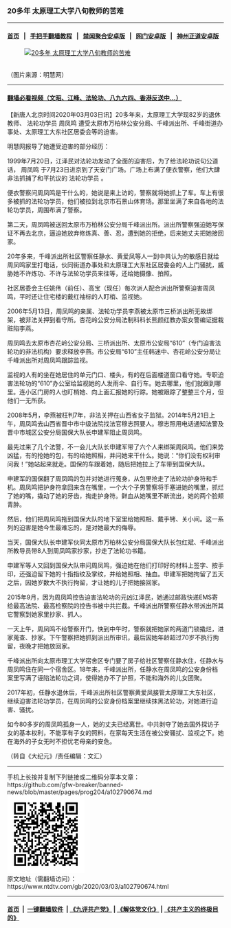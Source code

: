### 20多年 太原理工大学八旬教师的苦难
------------------------

#### [首页](https://github.com/gfw-breaker/banned-news/blob/master/README.md) &nbsp;&nbsp;|&nbsp;&nbsp; [手把手翻墙教程](https://github.com/gfw-breaker/guides/wiki) &nbsp;&nbsp;|&nbsp;&nbsp; [禁闻聚合安卓版](https://github.com/gfw-breaker/bn-android) &nbsp;&nbsp;|&nbsp;&nbsp; [网门安卓版](https://github.com/oGate2/oGate) &nbsp;&nbsp;|&nbsp;&nbsp; [神州正道安卓版](https://github.com/SzzdOgate/update) 



<div><div class="featured_image">
 <a href="https://i.ntdtv.com/assets/uploads/2020/03/2016-12-9-featurephotos-33.jpg" target="_blank">
  <figure>
   <img alt="20多年 太原理工大学八旬教师的苦难" src="https://i.ntdtv.com/assets/uploads/2020/03/2016-12-9-featurephotos-33-800x450.jpg"/>
  </figure><br/>
 </a>
 <span class="caption">
  （图片来源：明慧网）
 </span>
</div>
</div><hr/>

#### [翻墙必看视频（文昭、江峰、法轮功、八九六四、香港反送中...）](https://github.com/gfw-breaker/banned-news/blob/master/pages/link3.md)

<div><div class="post_content" itemprop="articleBody">
 <p>
  【新唐人北京时间2020年03月03日讯】20多年来，太原理工大学现82岁的退休教师、
  <ok href="https://www.ntdtv.com/gb/法轮功学员.htm">
   法轮功学员
  </ok>
  <ok href="https://www.ntdtv.com/gb/周凤鸣.htm">
   周凤鸣
  </ok>
  遭受太原市万柏林公安分局、千峰派出所、千峰街道办事处、太原理工大东社区居委会等的迫害。
 </p>
 <p>
  明慧网报导了她遭受迫害的部分经历：
 </p>
 <p>
  1999年7月20日，江泽民对法轮功发动了全面的迫害后，为了给法轮功说句公道话，
  <ok href="https://www.ntdtv.com/gb/周凤鸣.htm">
   周凤鸣
  </ok>
  于7月23日进京到了天安门广场。广场上布满了便衣警察，他们大肆非法抓捕了和平抗议的
  <ok href="https://www.ntdtv.com/gb/法轮功学员.htm">
   法轮功学员
  </ok>
  。
 </p>
 <p>
  便衣警察问周凤鸣是干什么的，她说是来上访的，警察就将她抓上了车。车上有很多被抓的法轮功学员，他们被拉到北京市石景山体育场。那里坐满了来自各地的法轮功学员，周围布满了警察。
 </p>
 <p>
  第二天，周凤鸣被送回太原市万柏林公安分局千峰派出所。派出所警察强迫她写保证不再去北京，逼迫她放弃修炼真、善、忍，遭到她的拒绝，后来她丈夫把她接回家。
 </p>
 <p>
  20年多来，千峰派出所社区警察任静水、黄爱凤等人一到中共认为的敏感日就给周凤鸣家里打电话，伙同街道办事处和太原理工大东社区居委会的人上门骚扰，威胁她不许炼功、不许与法轮功学员来往等，还给她摄像、拍照。
 </p>
 <p>
  社区居委会主任姚伟（前任）、高宝（现任）每次派人配合派出所警察迫害周凤鸣，平时还让住宅楼的戴红袖标的人盯梢、监视她。
 </p>
 <p>
  2006年5月13日，周凤鸣的亲属、法轮功学员李燕被太原市三桥派出所无故绑架，被非法关押到看守所。杏花岭公安分局法制科科长熊颜红教办案女警编证据栽赃陷李燕。
 </p>
 <p>
  周凤鸣去太原市杏花岭公安分局、三桥派出所、太原市公安局“610”（专门迫害法轮功的非法机构）要求释放李燕。市公安局“610”主任韩迷中、杏花岭公安分局让千峰派出所对周凤鸣跟踪监视。
 </p>
 <p>
  监视的人有的坐在她居住的单元门口、楼头，有的在后面楼道窗口看守她。专职迫害法轮功的“610”办公室给监视她的人发雨伞、自行车。她去哪里，他们就跟到哪里。连小区门房的人也盯梢她、向上面汇报她的行踪。她被跟踪了整整三个月，但他们一无所获。
 </p>
 <p>
  2008年5月，李燕被枉判7年，非法关押在山西省女子监狱。2014年5月21日上午，周凤鸣去山西省晋中市中级法院找法官穆志照要人。穆志照用电话通知法警及晋中市城区公安分局国保大队长申建军阻止周凤鸣。
 </p>
 <p>
  最先过来了几个法警，不一会儿大队长申建军带了六个人来绑架周凤鸣。他们来势凶猛，有的抢她的包，有的给她照相，并问她来干什么。她说：“你们没有权利审问我！”她站起来就走。国保的车跟着她，随后把她拉上了车带到国保大队。
 </p>
 <p>
  申建军的国保翻了周凤鸣的包并对她进行蒐身，从包里抢走了法轮功护身符和手机。周凤鸣把护身符拿回来含在嘴里，一个大个子男警察将手塞进她的嘴里，抓烂了她的嘴，撬动了她的牙齿，掏走护身符。鲜血从她嘴里不断流出，她的两个脸颊青肿。
 </p>
 <p>
  然后，他们把周凤鸣拖到国保大队的地下室里给她照相、戴手铐、关小间。这一系列的迫害是她今生最难忘的，是对她最大的侮辱。
 </p>
 <p>
  当天，国保大队长申建军伙同太原市万柏林公安分局国保大队长包红斌、千峰派出所教导员带8人到周凤鸣家抄家，抄走了法轮功书籍。
 </p>
 <p>
  申建军等人又回到国保大队审问周凤鸣，强迫她在他们打印好的材料上签字、按手印，还强迫留下她的十指指纹及掌纹，并给她照相、抽血。申建军把她拘留了五天之后，因她岁数大不执行拘留，才让她的儿子把她接回家。
 </p>
 <p>
  2015年9月，因为周凤鸣控告迫害法轮功的元凶江泽民，她通过邮政快递EMS寄给最高法院、最高检察院的控告书被中共拦截。千峰派出所警察任静水带派出所其它警察到她家里抄家、抓人。
 </p>
 <p>
  一天上午，周凤鸣不给警察开门，快到中午时，警察就把她家的两道门锁撬烂，进家蒐查、抄家。下午警察把她抓到派出所审讯，最后因她年龄超过70岁不执行拘留，夜晚才把她放回家。
 </p>
 <p>
  千峰派出所向太原市理工大学宿舍区专门要了房子给社区警察任静水住，任静水与周凤鸣住在同一个宿舍区。18年来，千峰派出所，任静水在周凤鸣的公安身份档案里写满了诬陷法轮功之词，使得她办不了护照，不能和海外的儿女团聚。
 </p>
 <p>
  2017年初，任静水退休后，千峰派出所社区警察黄爱凤接管太原理工大东社区，继续迫害法轮功学员，在周凤鸣的公安身份档案里继续抹黑法轮功，对她进行迫害、骚扰。
 </p>
 <p>
  如今80多岁的周凤鸣孤身一人，她的丈夫已经离世。中共剥夺了她去国外探访子女的基本权利，不能享有子女的照料，在家每天生活在被公安骚扰、监视之下。她在海外的子女无时不担忧老母亲的安危。
 </p>
 <p>
  （转自《大纪元》/责任编辑：文汇）
 </p>
 <div class="single_ad">
 </div>
</div>
</div>
<hr/>
手机上长按并复制下列链接或二维码分享本文章：<br/>
https://github.com/gfw-breaker/banned-news/blob/master/pages/prog204/a102790674.md <br/>
<a href='https://github.com/gfw-breaker/banned-news/blob/master/pages/prog204/a102790674.md'><img src='https://github.com/gfw-breaker/banned-news/blob/master/pages/prog204/a102790674.md.png'/></a> <br/>
原文地址（需翻墙访问）：https://www.ntdtv.com/gb/2020/03/03/a102790674.html


------------------------
#### [首页](https://github.com/gfw-breaker/banned-news/blob/master/README.md) &nbsp;|&nbsp; [一键翻墙软件](https://github.com/gfw-breaker/nogfw/blob/master/README.md) &nbsp;| [《九评共产党》](https://github.com/gfw-breaker/9ping.md/blob/master/README.md#九评之一评共产党是什么) | [《解体党文化》](https://github.com/gfw-breaker/jtdwh.md/blob/master/README.md) | [《共产主义的终极目的》](https://github.com/gfw-breaker/gczydzjmd.md/blob/master/README.md)


<img src='http://gfw-breaker.win/banned-news/pages/prog204/a102790674.md' width='0px' height='0px'/>